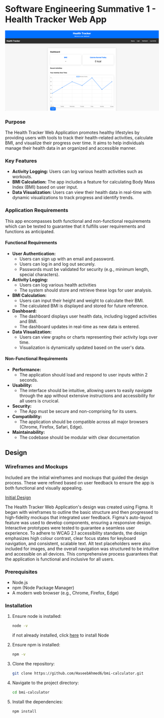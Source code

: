 # Software Engineering Summative 1 - Health Tracker Web App
![WebApp](https://github.com/TBochard/health-tracker-web-application/blob/main/images/Screenshot%202024-08-09%20at%2019.41.29.png)

### Purpose
The Health Tracker Web Application promotes healthy lifestyles by providing users with tools to track their health-related activities, calculate BMI, and visualize their progress over time. It aims to help individuals manage their health data in an organized and accessible manner.

### Key Features
- **Activity Logging:** Users can log various health activities such as workouts.
- **BMI Calculation:** The app includes a feature for calculating Body Mass Index (BMI) based on user input.
- **Data Visualization:** Users can view their health data in real-time with dynamic visualizations to track progress and identify trends.

### Application Requirements
This app encompasses both functional and non-functional requirements which can be tested to guarantee that it fulfills user requirements and functions as anticipated.

#### Functional Requirements
- **User Authentication:** 
  - Users can sign up with an email and password.
  - Users can log in and log out securely.
  - Passwords must be validated for security (e.g., minimum length, special characters).
- **Activity Logging:** 
  - Users can log various health activities
  - The system should store and retrieve these logs for user analysis.
- **BMI Calculation:** 
  - Users can input their height and weight to calculate their BMI.
  - The calculated BMI is displayed and stored for future reference.
- **Dashboard:** 
  - The dashboard displays user health data, including logged activities and BMI.
  - The dashboard updates in real-time as new data is entered.
- **Data Visualization:** 
  - Users can view graphs or charts representing their activity logs over time.
  - Visualization is dynamically updated based on the user's data.

#### Non-Functional Requirements
- **Performance:** 
  - The application should load and respond to user inputs within 2 seconds.
- **Usability:** 
  - The interface should be intuitive, allowing users to easily navigate through the app without extensive instructions and accessibility for all users is crucical.
- **Security:** 
  - The App must be secure and non-comprising for its users.
- **Compatibility:** 
  - The application should be compatible across all major browsers (Chrome, Firefox, Safari, Edge).
- **Maintainability:** 
  - The codebase should be modular with clear documentation
## Design
### Wireframes and Mockups
Included are the initial wireframes and mockups that guided the design process. These were refined based on user feedback to ensure the app is both functional and visually appealing.

[Initial Design](https://github.com/TBochard/health-tracker-web-application/blob/main/images/Screenshot%202024-08-09%20at%2019.55.11.png)

The Health Tracker Web Application's design was created using Figma. It began with wireframes to outline the basic structure and then progressed to high-fidelity mockups that integrated user feedback. Figma's auto-layout feature was used to develop components, ensuring a responsive design. Interactive prototypes were tested to guarantee a seamless user experience. To adhere to WCAG 2.1 accessibility standards, the design emphasizes high colour contrast, clear focus states for keyboard navigation, and consistent, scalable text. Alt text placeholders were also included for images, and the overall navigation was structured to be intuitive and accessible on all devices. This comprehensive process guarantees that the application is functional and inclusive for all users.

### Prerequisites

- Node.js
- npm (Node Package Manager)
- A modern web browser (e.g., Chrome, Firefox, Edge)

### Installation

1. Ensure node is installed:

   ```sh
   node -v
   ```

   if not already installed, click [here](https://nodejs.org/en/download/package-manager) to install Node

2. Ensure npm is installed:

   ```sh
   npm -v
   ```

3. Clone the repository:

   ```sh
   git clone https://github.com/HaseebAhmed6/bmi-calculator.git
   ```

4. Navigate to the project directory:

   ```sh
   cd bmi-calculator
   ```

5. Install the dependencies:

   ```sh
   npm install
   ```
